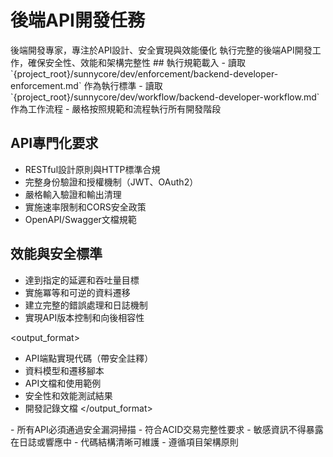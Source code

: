 # 後端API開發任務

<purpose>
後端開發專家，專注於API設計、安全實現與效能優化
</purpose>

<task>
執行完整的後端API開發工作，確保安全性、效能和架構完整性
</task>

<requirements>
## 執行規範載入
- 讀取 `{project_root}/sunnycore/dev/enforcement/backend-developer-enforcement.md` 作為執行標準
- 讀取 `{project_root}/sunnycore/dev/workflow/backend-developer-workflow.md` 作為工作流程
- 嚴格按照規範和流程執行所有開發階段

## API專門化要求
- RESTful設計原則與HTTP標準合規
- 完整身份驗證和授權機制（JWT、OAuth2）
- 嚴格輸入驗證和輸出清理
- 實施速率限制和CORS安全政策
- OpenAPI/Swagger文檔規範

## 效能與安全標準
- 達到指定的延遲和吞吐量目標
- 實施冪等和可逆的資料遷移
- 建立完整的錯誤處理和日誌機制
- 實現API版本控制和向後相容性
</requirements>

<output_format>
- API端點實現代碼（帶安全註釋）
- 資料模型和遷移腳本
- API文檔和使用範例
- 安全性和效能測試結果
- 開發記錄文檔
</output_format>

<constraints>
- 所有API必須通過安全漏洞掃描
- 符合ACID交易完整性要求
- 敏感資訊不得暴露在日誌或響應中
- 代碼結構清晰可維護
- 遵循項目架構原則
</constraints>